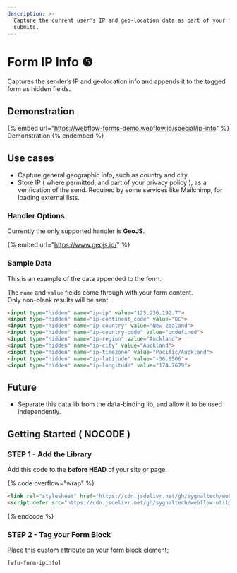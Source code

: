 ```yaml
---
description: >-
  Capture the current user's IP and geo-location data as part of your form
  submits.
---
```


# Form IP Info ❺

Captures the sender’s IP and geolocation info and appends it to the tagged form as hidden fields.

## Demonstration <a href="#demo---webflow-forms-w-ip-info" id="demo---webflow-forms-w-ip-info"></a>

{% embed url="https://webflow-forms-demo.webflow.io/special/ip-info" %}
Demonstration
{% endembed %}

## Use cases

* Capture general geographic info, such as country and city.
* Store IP ( where permitted, and part of your privacy policy ), as a verification of the send. Required by some services like Mailchimp, for loading external lists.&#x20;

### Handler Options&#x20;

Currently the only supported handler is **GeoJS**.

{% embed url="https://www.geojs.io/" %}

### Sample Data

This is an example of the data appended to the form.

The `name` and `value` fields come through with your form content. \
Only non-blank results will be sent.&#x20;

```html
<input type="hidden" name="ip-ip" value="125.236.192.7">
<input type="hidden" name="ip-continent_code" value="OC">
<input type="hidden" name="ip-country" value="New Zealand">
<input type="hidden" name="ip-country-code" value="undefined">
<input type="hidden" name="ip-region" value="Auckland">
<input type="hidden" name="ip-city" value="Auckland">
<input type="hidden" name="ip-timezone" value="Pacific/Auckland">
<input type="hidden" name="ip-latitude" value="-36.8506">
<input type="hidden" name="ip-longitude" value="174.7679">
```

## Future

* Separate this data lib from the data-binding lib, and allow it to be used independently.&#x20;

## Getting Started ( NOCODE ) <a href="#getting-started-nocode" id="getting-started-nocode"></a>

### **STEP 1 - Add the Library**

Add this code to the **before HEAD** of your site or page.

{% code overflow="wrap" %}
```html
<link rel="stylesheet" href="https://cdn.jsdelivr.net/gh/sygnaltech/webflow-util@5.2.13/dist/css/webflow-form.css"> 
<script defer src="https://cdn.jsdelivr.net/gh/sygnaltech/webflow-util@5.2.13/dist/nocode/webflow-form.js"></script>
```
{% endcode %}

### **STEP 2 - Tag your Form Block**

Place this custom attribute on your form block element;

`[wfu-form-ipinfo]`

